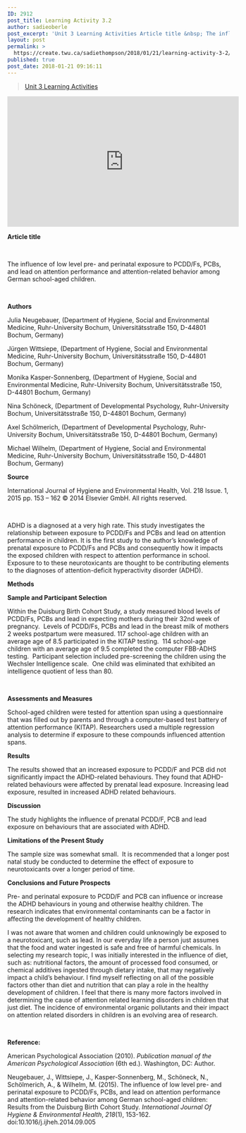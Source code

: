 ```yaml
---
ID: 2912
post_title: Learning Activity 3.2
author: sadieoberle
post_excerpt: 'Unit 3 Learning Activities Article title &nbsp; The influence of low level pre- and perinatal exposure to PCDD/Fs, PCBs, and lead on attention performance and attention-related behavior among German school-aged children. &nbsp; Authors Julia Neugebauer, (Department of Hygiene, Social and Environmental Medicine, Ruhr-University Bochum, Universit&auml;tsstra&szlig;e 150, D-44801 Bochum, Germany) J&uuml;rgen Wittsiepe, (Department of Hygiene, Social &hellip; <p><a href="https://create.twu.ca/sadiethompson/2018/01/21/learning-activity-3-2/">Continue reading<span> "Learning Activity 3.2"</span></a></p>'
layout: post
permalink: >
  https://create.twu.ca/sadiethompson/2018/01/21/learning-activity-3-2/
published: true
post_date: 2018-01-21 09:16:11
---
```

<blockquote class="wp-embedded-content" data-secret="7hZyATItsG"><a href="https://create.twu.ca/ldrs591/unit-3-learning-activities/">Unit 3 Learning Activities</a></p></blockquote>



<iframe class="wp-embedded-content" sandbox="allow-scripts" security="restricted" src="https://create.twu.ca/ldrs591/unit-3-learning-activities/embed/#?secret=7hZyATItsG" data-secret="7hZyATItsG" width="525" height="296" title="&#8220;Unit 3 Learning Activities&#8221; &#8212; Leadership 591: Scholarly Inquiry" frameborder="0" marginwidth="0" marginheight="0" scrolling="no"></iframe>

<b>Article title</b>

&nbsp;

<span style="font-weight: 400">The influence of low level pre- and perinatal exposure to PCDD/Fs, PCBs, and lead on attention performance and attention-related behavior among German school-aged children.</span>

&nbsp;

<b>Authors</b>

<span style="font-weight: 400">Julia Neugebauer, </span><span style="font-weight: 400">(Department of Hygiene, Social and Environmental Medicine, Ruhr-University Bochum, Universitätsstraße 150, D-44801 Bochum, Germany)</span>

<span style="font-weight: 400">Jürgen Wittsiepe, </span><span style="font-weight: 400">(Department of Hygiene, Social and Environmental Medicine, Ruhr-University Bochum, Universitätsstraße 150, D-44801 Bochum, Germany)</span>

<span style="font-weight: 400">Monika Kasper-Sonnenberg, </span><span style="font-weight: 400">(Department of Hygiene, Social and Environmental Medicine, Ruhr-University Bochum, Universitätsstraße 150, D-44801 Bochum, Germany)</span>

<span style="font-weight: 400">Nina Schöneck, </span><span style="font-weight: 400">(Department of Developmental Psychology, Ruhr-University Bochum, Universitätsstraße 150, D-44801 Bochum, Germany)</span>

<span style="font-weight: 400">Axel Schölmerich, </span><span style="font-weight: 400">(Department of Developmental Psychology, Ruhr-University Bochum, Universitätsstraße 150, D-44801 Bochum, Germany)</span>

<span style="font-weight: 400">Michael Wilhelm, </span><span style="font-weight: 400">(Department of Hygiene, Social and Environmental Medicine, Ruhr-University Bochum, Universitätsstraße 150, D-44801 Bochum, Germany)</span>

<b>Source</b>

<span style="font-weight: 400">International Journal of Hygiene and Environmental Health, Vol. 218 Issue. 1, 2015 pp. 153 &#8211; 162 © </span><span style="font-weight: 400">2014 Elsevier GmbH. All rights reserved.</span>

&nbsp;

<span style="font-weight: 400">ADHD is a diagnosed at a very high rate.</span> <span style="font-weight: 400">This study investigates the relationship between exposure to PCDD/Fs and PCBs and lead on attention performance in children. It is the first study to the author’s knowledge of prenatal exposure to PCDD/Fs and PCBs and consequently how it impacts the exposed children with respect to attention performance in school. Exposure to to these neurotoxicants are thought to be contributing elements to the diagnoses of attention-deficit hyperactivity disorder (ADHD).</span>

<b>Methods</b>

<b>Sample and Participant Selection</b>

<span style="font-weight: 400">Within the Duisburg Birth Cohort Study, a study measured blood levels of PCDD/Fs, PCBs and lead in expecting mothers during their 32nd week of pregnancy.  Levels of PCDD/Fs, PCBs and lead in the breast milk of mothers 2 weeks postpartum were measured. 117 school-age children with an average age of 8.5 participated in the KITAP testing.  114 school-age children with an average age of 9.5 completed the computer FBB-ADHS testing.  Participant selection included pre-screening the children using the Wechsler Intelligence scale.  One child was eliminated that exhibited an intelligence quotient of less than 80.  </span>

&nbsp;

<b>Assessments and Measures</b>

<span style="font-weight: 400">School-aged children were tested for attention span using a questionnaire that was filled out by parents and through a computer-based test battery of attention performance (KITAP). Researchers used a multiple regression analysis to determine if exposure to these compounds influenced attention spans.</span>

<b>Results</b>

<span style="font-weight: 400">The results showed that an increased exposure to PCDD/F and PCB did not significantly impact the ADHD-related behaviours. They found that ADHD-related behaviours were affected by prenatal lead exposure. Increasing lead exposure, resulted in increased ADHD related behaviours.</span>

<b>Discussion</b>

<span style="font-weight: 400">The study highlights the influence of prenatal PCDD/F, PCB and lead exposure on behaviours that are associated with ADHD.</span>

<b>Limitations of the Present Study</b>

<span style="font-weight: 400">The sample size was somewhat small.  It is recommended that a longer post natal study be conducted to determine the effect of exposure to neurotoxicants over a longer period of time.</span>

<b>Conclusions and Future Prospects</b>

<span style="font-weight: 400">Pre- and perinatal exposure to PCDD/F and PCB can influence or increase the ADHD behaviours in young and otherwise healthy children. The research indicates that environmental contaminants can be a factor in affecting the development of healthy children. </span>

<span style="font-weight: 400">I was not aware that women and children could unknowingly be exposed to a neurotoxicant, such as lead. In our everyday life a person just assumes that the food and water ingested is safe and free of harmful chemicals. In selecting my research topic, I was initially interested in the influence of diet, such as: nutritional factors, the amount of processed food consumed, or chemical additives ingested through dietary intake, that may negatively impact a child’s behaviour. I find myself reflecting on all of the possible factors other than diet and nutrition that can play a role in the healthy development of children. I feel that there is many more factors involved in determining the cause of attention related learning disorders in children that just diet. The incidence of environmental organic pollutants and their impact on attention related disorders in children is an evolving area of research.</span>

&nbsp;

<b>Reference:</b>

<span style="font-weight: 400">American Psychological Association (2010). </span><i><span style="font-weight: 400">Publication manual of the American Psychological Association</span></i><span style="font-weight: 400"> (6th ed.). Washington, DC: Author.</span>

<span style="font-weight: 400">Neugebauer, J., Wittsiepe, J., Kasper-Sonnenberg, M., Schöneck, N., Schölmerich, A., &amp; Wilhelm, M. (2015). The influence of low level pre- and perinatal exposure to PCDD/Fs, PCBs, and lead on attention performance and attention-related behavior among German school-aged children: Results from the Duisburg Birth Cohort Study. </span><i><span style="font-weight: 400">International Journal Of Hygiene &amp; Environmental Health</span></i><span style="font-weight: 400">, </span><i><span style="font-weight: 400">218</span></i><span style="font-weight: 400">(1), 153-162. doi:10.1016/j.ijheh.2014.09.005</span>